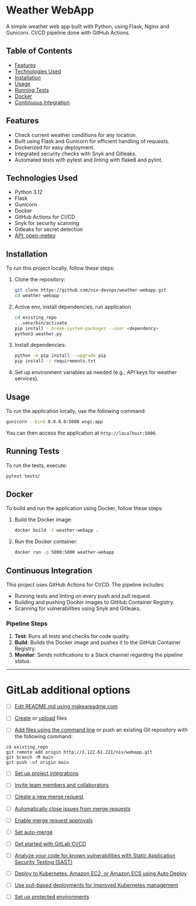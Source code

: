 # Weather WebApp

A simple weather web app built with Python, using Flask, Nginx and Gunicorn.
CI/CD pipeline done with GitHub Actions.

## Table of Contents

- [Features](#features)
- [Technologies Used](#technologies-used)
- [Installation](#installation)
- [Usage](#usage)
- [Running Tests](#running-tests)
- [Docker](#docker)
- [Continuous Integration](#continuous-integration)

## Features

- Check current weather conditions for any location.
- Built using Flask and Gunicorn for efficient handling of requests.
- Dockerized for easy deployment.
- Integrated security checks with Snyk and Gitleaks.
- Automated tests with pytest and linting with flake8 and pylint.

## Technologies Used

- Python 3.12
- Flask
- Gunicorn
- Docker
- GitHub Actions for CI/CD
- Snyk for security scanning
- Gitleaks for secret detection
- [API: open-meteo](https://api.open-meteo.com/v1/forecast)

## Installation

To run this project locally, follow these steps:

1. Clone the repository:
   ```bash
   git clone https://github.com/niv-devops/weather-webapp.git
   cd weather-webapp
   ```

2. Active env, install dependencies, run application

   ```bash
   cd existing_repo
   . .venv/bin/activate
   pip install --break-system-packages --user <dependency>
   python3 weather.py
   ```

3. Install dependencies:

   ```bash
   python -m pip install --upgrade pip
   pip install -r requirements.txt
   ```
   
4. Set up environment variables as needed (e.g., API keys for weather services).

## Usage

To run the application locally, use the following command:

```bash
gunicorn --bind 0.0.0.0:5000 wsgi:app
```

You can then access the application at `http://localhost:5000`.

## Running Tests

To run the tests, execute:

```bash
pytest tests/
```

## Docker

To build and run the application using Docker, follow these steps:

1. Build the Docker image:
   ```bash
   docker build -t weather-webapp .
   ```

2. Run the Docker container:
   ```bash
   docker run -p 5000:5000 weather-webapp
   ```

## Continuous Integration

This project uses GitHub Actions for CI/CD. The pipeline includes:

- Running tests and linting on every push and pull request.
- Building and pushing Docker images to GitHub Container Registry.
- Scanning for vulnerabilities using Snyk and Gitleaks.

### Pipeline Steps

1. **Test**: Runs all tests and checks for code quality.
2. **Build**: Builds the Docker image and pushes it to the GitHub Container Registry.
3. **Monitor**: Sends notifications to a Slack channel regarding the pipeline status.

***

# GitLab additional options

- [ ] [Edit README.md using makeareadme.com](https://www.makeareadme.com/)

- [ ] [Create](https://docs.gitlab.com/ee/user/project/repository/web_editor.html#create-a-file) or [upload](https://docs.gitlab.com/ee/user/project/repository/web_editor.html#upload-a-file) files
- [ ] [Add files using the command line](https://docs.gitlab.com/ee/gitlab-basics/add-file.html#add-a-file-using-the-command-line) or push an existing Git repository with the following command:

```
cd existing_repo
git remote add origin http://3.122.61.221/niv/webapp.git
git branch -M main
git push -uf origin main
```

- [ ] [Set up project integrations](http://3.122.61.221/niv/webapp/-/settings/integrations)

- [ ] [Invite team members and collaborators](https://docs.gitlab.com/ee/user/project/members/)
- [ ] [Create a new merge request](https://docs.gitlab.com/ee/user/project/merge_requests/creating_merge_requests.html)
- [ ] [Automatically close issues from merge requests](https://docs.gitlab.com/ee/user/project/issues/managing_issues.html#closing-issues-automatically)
- [ ] [Enable merge request approvals](https://docs.gitlab.com/ee/user/project/merge_requests/approvals/)
- [ ] [Set auto-merge](https://docs.gitlab.com/ee/user/project/merge_requests/merge_when_pipeline_succeeds.html)

- [ ] [Get started with GitLab CI/CD](https://docs.gitlab.com/ee/ci/quick_start/index.html)
- [ ] [Analyze your code for known vulnerabilities with Static Application Security Testing (SAST)](https://docs.gitlab.com/ee/user/application_security/sast/)
- [ ] [Deploy to Kubernetes, Amazon EC2, or Amazon ECS using Auto Deploy](https://docs.gitlab.com/ee/topics/autodevops/requirements.html)
- [ ] [Use pull-based deployments for improved Kubernetes management](https://docs.gitlab.com/ee/user/clusters/agent/)
- [ ] [Set up protected environments](https://docs.gitlab.com/ee/ci/environments/protected_environments.html)
